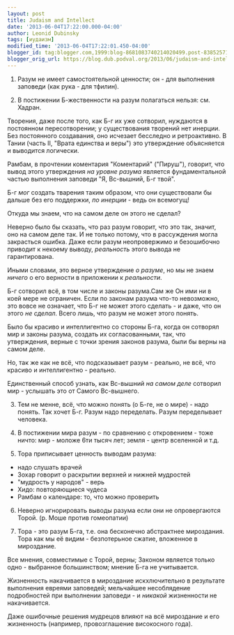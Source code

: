 ```yaml
---
layout: post
title: Judaism and Intellect
date: '2013-06-04T17:22:00.000-04:00'
author: Leonid Dubinsky
tags: [иудаизм]
modified_time: '2013-06-04T17:22:01.450-04:00'
blogger_id: tag:blogger.com,1999:blog-8681083740214020499.post-8385257176350216494
blogger_orig_url: https://blog.dub.podval.org/2013/06/judaism-and-intellect.html
---
```


1. Разум не имеет самостоятельной ценности; он - для выполнения заповеди (как рука - для тфилин).

2. В постижении Б-жественности на разум полагаться нельзя: см. Хадран.

Творения, даже после того, как Б-г их уже сотворил, нуждаются в постоянном пересотворении;
у существования творений нет инерции. Без постоянного создавания, оно исчезает бесследно и ретроактивно.
В Тании (часть II, "Врата единства и веры") это утверждение объясняется и выводится логически.

Рамбам, в прочтении коментария "Коментарий" ("Пируш"), говорит, что вывод этого утверждения
*на уровне разума* является фундаментальной частью выполнения заповеди "Я, Вс-вышний, Б-г твой".

Б-г *мог* создать тварения таким образом, что они существовали бы дальше без его поддержки,
*по инерции* - ведь он всемогущ!

Откуда мы знаем, что на самом деле он этого не сделал?

Неверно было бы сказать, что раз разум говорит, что это так, значит, оно на самом деле так.
И не только потому, что в рассуждения могла закрасться ошибка. Даже если разум неопровержимо
и безошибочно приводит к некоему выводу, *реальность* этого вывода не гарантирована.

Иными словами, это верное утверждение *о разуме*, но мы не знаем *ничего* о его верности
в приложении к *реальности*.

Б-г сотворил всё, в том числе и законы разума.Сам же Он ими ни в коей мере не ограничен.
Если по законам разума что-то невозможно, это вовсе не означает, что Б-г не может этого
сделать - и даже, что он этого *не сделал*. Всего лишь, что разум не может этого понять.

Было бы красиво и интеллигентно со стороны Б-га, когда он сотворял мир и законы разума,
создать их согласованными, так, что утверждения, верные с точки зрения законов разума,
были бы верны на самом деле.

Но, так же как не всё, что подсказывает разум - реально, не всё, что красиво и
интеллигентно - реально.

Единственный способ узнать, как Вс-вышний *на самом деле* сотворил мир - услышать это
от Самого Вс-вышнего.

3. Тем не менне, всё, что можно понять (о Б-ге, не о мире) - надо понять. Так хочет Б-г.
Разум надо переделать.
Разум переделывает человека.

4. В постижении мира разум - по сравнению с откровением - тоже ничто: мир - моложе 6ти тысяч лет; земля - центр вселенной и т.д.

5. Тора приписывает ценность выводам разума:
- надо слушать врачей
- Зохар говорит о раскрытии верхней и нижней мудростей
- "мудрость у народов" - верь
- Хидо: повторяющиеся чудеса
- Рамбам о календаре: то, что можно проверить

6. Неверно игнорировать выводы разума если они не опровергаются Торой.
(р. Моше против гомеопатии)

7. Тора - это разум Б-га, т.е. она бесконечно абстрактнее мироздания. Тора как мы её видим - безпотерьное сжатие,
вложенное в мироздание.

Все мнения, совместимые с Торой, верны; Законом является только одно - выбранное большинством; мнение Б-га не учитывается.

Жизненность накачивается в мироздание искхлючительно в результате выполнения евреями заповедей; мельчайшее несоблядение
подробностей при выполнении заповеди - и *никакой* жизненности не накачивается.

Даже ошибочные решения мудрецов влияют на всё мироздание и его жизненность (например, провозглашение високосного года).
